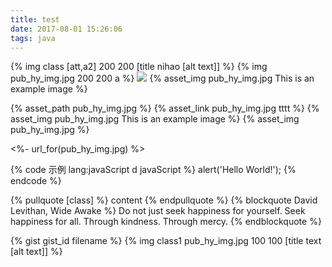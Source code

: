 ```yaml
---
title: test
date: 2017-08-01 15:26:06
tags: java
---
```

{% img class [att,a2]  200 200 [title nihao [alt text]] %}
{% img  pub_hy_img.jpg 200 200 a %}
![](pub_hy_img.jpg)
{% asset_img pub_hy_img.jpg This is an example image %}

{% asset_path pub_hy_img.jpg %}
{% asset_link pub_hy_img.jpg tttt %}
{% asset_img pub_hy_img.jpg This is an example image %}
{% asset_img pub_hy_img.jpg %}

<%- url_for(pub_hy_img.jpg) %>

{% code 示例 lang:javaScript d javaScript %}
alert('Hello World!');
{% endcode %}

{% pullquote [class] %}
content
{% endpullquote %}
{% blockquote David Levithan, Wide Awake %}
Do not just seek happiness for yourself. Seek happiness for all. Through kindness. Through mercy.
{% endblockquote %}

{% gist gist_id filename %}
{% img class1 pub_hy_img.jpg 100 100 [title text [alt text]] %}





